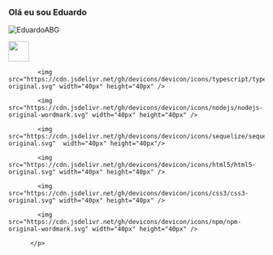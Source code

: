 <h3>Olá eu sou Eduardo</h3>


<!--
**EduardoABG/EduardoABG** is a ✨ _special_ ✨ repository because its `README.md` (this file) appears on your GitHub profile.!-->


<p align="left"> <img src="https://komarev.com/ghpvc/?username=EduardoABG&label=Total%20de%20visualizações&color=0e75b6&style=flat" alt="EduardoABG" /></p> 


<p align="left"> 
            <img src="https://cdn.jsdelivr.net/gh/devicons/devicon/icons/javascript/javascript-original.svg" width="40px" height="40px" />
          
            <img src="https://cdn.jsdelivr.net/gh/devicons/devicon/icons/typescript/typescript-original.svg" width="40px" height="40px" />
          
            <img src="https://cdn.jsdelivr.net/gh/devicons/devicon/icons/nodejs/nodejs-original-wordmark.svg" width="40px" height="40px" />
            
            <img src="https://cdn.jsdelivr.net/gh/devicons/devicon/icons/sequelize/sequelize-original.svg"  width="40px" height="40px"/>
            
            <img src="https://cdn.jsdelivr.net/gh/devicons/devicon/icons/html5/html5-original.svg" width="40px" height="40px" />
          
            <img src="https://cdn.jsdelivr.net/gh/devicons/devicon/icons/css3/css3-original.svg" width="40px" height="40px" />
           
            <img src="https://cdn.jsdelivr.net/gh/devicons/devicon/icons/npm/npm-original-wordmark.svg" width="40px" height="40px" />
          
          </p>
            


